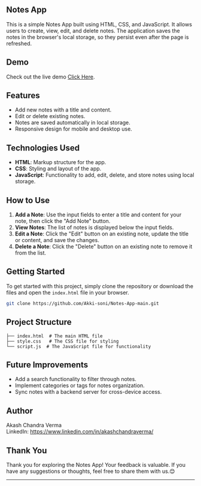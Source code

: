 ## Notes App

This is a simple Notes App built using HTML, CSS, and JavaScript. It allows users to create, view, edit, and delete notes. The application saves the notes in the browser's local storage, so they persist even after the page is refreshed.

## Demo

Check out the live demo [Click Here](https://notes-app-main-eight.vercel.app/).

## Features

- Add new notes with a title and content.
- Edit or delete existing notes.
- Notes are saved automatically in local storage.
- Responsive design for mobile and desktop use.

## Technologies Used

- **HTML**: Markup structure for the app.
- **CSS**: Styling and layout of the app.
- **JavaScript**: Functionality to add, edit, delete, and store notes using local storage.

## How to Use

1. **Add a Note**: Use the input fields to enter a title and content for your note, then click the "Add Note" button.
2. **View Notes**: The list of notes is displayed below the input fields.
3. **Edit a Note**: Click the "Edit" button on an existing note, update the title or content, and save the changes.
4. **Delete a Note**: Click the "Delete" button on an existing note to remove it from the list.

## Getting Started

To get started with this project, simply clone the repository or download the files and open the `index.html` file in your browser.

```bash
git clone https://github.com/Akki-soni/Notes-App-main.git

```

## Project Structure

```
├── index.html  # The main HTML file
├── style.css   # The CSS file for styling
└── script.js  # The JavaScript file for functionality
```

## Future Improvements

- Add a search functionality to filter through notes.
- Implement categories or tags for notes organization.
- Sync notes with a backend server for cross-device access.

## Author

Akash Chandra Verma \
LinkedIn: https://www.linkedin.com/in/akashchandraverma/

## Thank You

Thank you for exploring the Notes App! Your feedback is valuable. If you have any suggestions or thoughts, feel free to share them with us.😊

---

